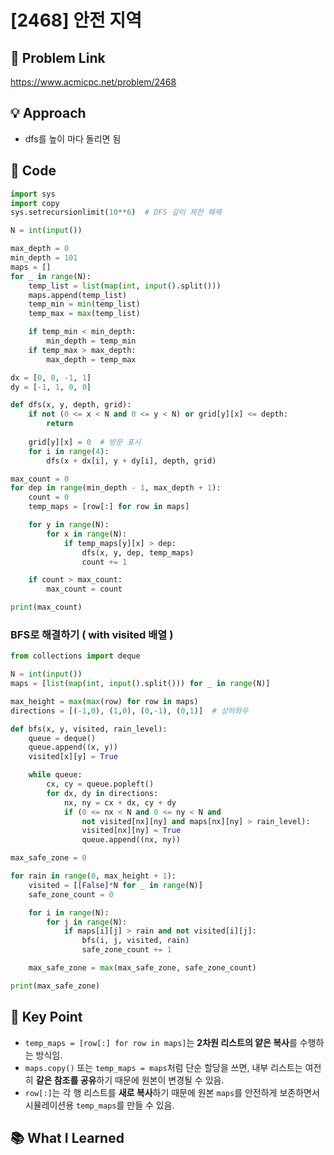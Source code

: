 # [2468] 안전 지역

## 🔗 Problem Link  
https://www.acmicpc.net/problem/2468

## 💡 Approach  
-  dfs를 높이 마다 돌리면 됨

## 🧾 Code  
```python
import sys
import copy
sys.setrecursionlimit(10**6)  # DFS 깊이 제한 해제

N = int(input())

max_depth = 0
min_depth = 101
maps = []
for _ in range(N):
    temp_list = list(map(int, input().split()))
    maps.append(temp_list)
    temp_min = min(temp_list)
    temp_max = max(temp_list)

    if temp_min < min_depth:
        min_depth = temp_min
    if temp_max > max_depth:
        max_depth = temp_max

dx = [0, 0, -1, 1]
dy = [-1, 1, 0, 0]

def dfs(x, y, depth, grid):
    if not (0 <= x < N and 0 <= y < N) or grid[y][x] <= depth:
        return
    
    grid[y][x] = 0  # 방문 표시
    for i in range(4):
        dfs(x + dx[i], y + dy[i], depth, grid)

max_count = 0
for dep in range(min_depth - 1, max_depth + 1):  
    count = 0
    temp_maps = [row[:] for row in maps]

    for y in range(N):
        for x in range(N):
            if temp_maps[y][x] > dep:
                dfs(x, y, dep, temp_maps)
                count += 1

    if count > max_count:
        max_count = count

print(max_count)


```

### BFS로 해결하기 ( with visited 배열 )
```python
from collections import deque

N = int(input())
maps = [list(map(int, input().split())) for _ in range(N)]

max_height = max(max(row) for row in maps)
directions = [(-1,0), (1,0), (0,-1), (0,1)]  # 상하좌우

def bfs(x, y, visited, rain_level):
    queue = deque()
    queue.append((x, y))
    visited[x][y] = True

    while queue:
        cx, cy = queue.popleft()
        for dx, dy in directions:
            nx, ny = cx + dx, cy + dy
            if (0 <= nx < N and 0 <= ny < N and
                not visited[nx][ny] and maps[nx][ny] > rain_level):
                visited[nx][ny] = True
                queue.append((nx, ny))

max_safe_zone = 0

for rain in range(0, max_height + 1):
    visited = [[False]*N for _ in range(N)]
    safe_zone_count = 0

    for i in range(N):
        for j in range(N):
            if maps[i][j] > rain and not visited[i][j]:
                bfs(i, j, visited, rain)
                safe_zone_count += 1

    max_safe_zone = max(max_safe_zone, safe_zone_count)

print(max_safe_zone)
```

## 🎯 Key Point  
- `temp_maps = [row[:] for row in maps]`는 **2차원 리스트의 얕은 복사**를 수행하는 방식임.
- `maps.copy()` 또는 `temp_maps = maps`처럼 단순 할당을 쓰면, 내부 리스트는 여전히 **같은 참조를 공유**하기 때문에 원본이 변경될 수 있음.
- `row[:]`는 각 행 리스트를 **새로 복사**하기 때문에 원본 `maps`를 안전하게 보존하면서 시뮬레이션용 `temp_maps`를 만들 수 있음.

## 📚 What I Learned  

